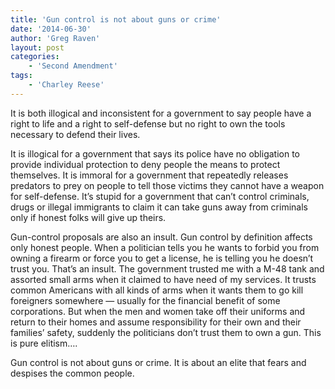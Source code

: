 ```yaml
---
title: 'Gun control is not about guns or crime'
date: '2014-06-30'
author: 'Greg Raven'
layout: post
categories:
    - 'Second Amendment'
tags:
    - 'Charley Reese'
---
```


It is both illogical and inconsistent for a government to say people have a right to life and a right to self-defense but no right to own the tools necessary to defend their lives.  
  
It is illogical for a government that says its police have no obligation to provide individual protection to deny people the means to protect themselves. It is immoral for a government that repeatedly releases predators to prey on people to tell those victims they cannot have a weapon for self-defense. It’s stupid for a government that can’t control criminals, drugs or illegal immigrants to claim it can take guns away from criminals only if honest folks will give up theirs.

Gun-control proposals are also an insult. Gun control by definition affects only honest people. When a politician tells you he wants to forbid you from owning a firearm or force you to get a license, he is telling you he doesn’t trust you. That’s an insult. The government trusted me with a M-48 tank and assorted small arms when it claimed to have need of my services. It trusts common Americans with all kinds of arms when it wants them to go kill foreigners somewhere — usually for the financial benefit of some corporations. But when the men and women take off their uniforms and return to their homes and assume responsibility for their own and their families’ safety, suddenly the politicians don’t trust them to own a gun. This is pure elitism….

Gun control is not about guns or crime. It is about an elite that fears and despises the common people.